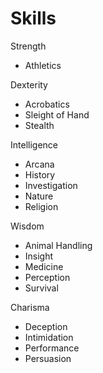 # Skills
Strength
- Athletics

Dexterity
- Acrobatics
- Sleight of Hand
- Stealth

Intelligence
- Arcana
- History
- Investigation
- Nature
- Religion

Wisdom
- Animal Handling
- Insight
- Medicine
- Perception
- Survival

Charisma
- Deception
- Intimidation
- Performance
- Persuasion
